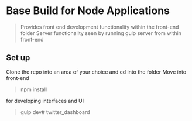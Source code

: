 # Base Build for Node Applications

> Provides front end development functionality within the front-end folder
> Server functionality seen by running gulp server from within front-end

## Set up

Clone the repo into an area of your choice and cd into the folder
Move into front-end

> npm install

for developing interfaces and UI
> gulp dev# twitter_dashboard
